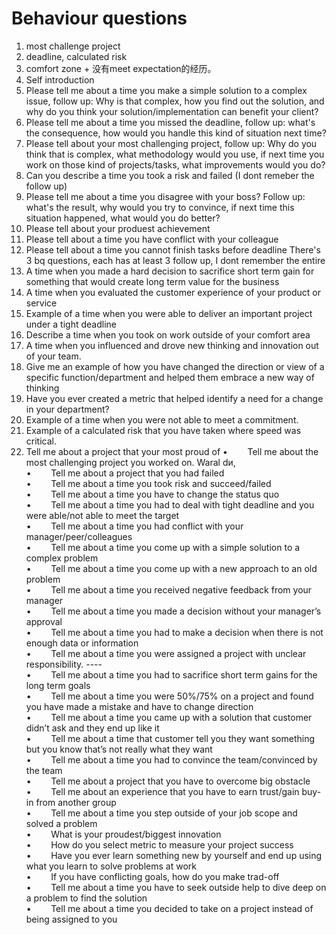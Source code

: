 # Behaviour questions
1. most challenge project
1. deadline, calculated risk
2. comfort zone + 没有meet expectation的经历。
3. Self introduction
4. Please tell me about a time you make a simple solution to a complex issue, follow up: Why is that complex, how you find out the solution, and why do you think your solution/implementation can benefit your client?
5. Please tell me about a time you missed the deadline, follow up: what's the consequence, how would you handle this kind of situation next time?
6. Please tell about your most challenging project, follow up: Why do you think that is complex, what methodology would you use, if next time you work on those kind of projects/tasks, what improvements would you do?
7. Can you describe a time you took a risk and failed (I dont remeber the follow up)
8. Please tell me about a time you disagree with your boss? Follow up: what's the result, why would you try to convince, if next time this situation happened, what would you do better?
9. Please tell about your produest achievement
10. Please tell about a time you have conflict with your colleague
11. Please tell about a time you cannot finish tasks before deadline
  There's 3 bq questions, each has at least 3 follow up, I dont remember the entire
1. A time when you made a hard decision to sacrifice short term gain for something that would create long term value for the business
1. A time when you evaluated the customer experience of your product or service
1. Example of a time when you were able to deliver an important project under a tight deadline
1. Describe a time when you took on work outside of your comfort area
1. A time when you influenced and drove new thinking and innovation out of your team.
1. Give me an example of how you have changed the direction or view of a specific function/department and helped them embrace a new way of thinking
1. Have you ever created a metric that helped identify a need for a change in your department?
1. Example of a time when you were not able to meet a commitment.
1. Example of a calculated risk that you have taken where speed was critical.
2. Tell me about a project that your most proud of
•        Tell me about the most challenging project you worked on. Waral dи,  
•        Tell me about a project that you had failed  
•        Tell me about a time you took risk and succeed/failed  
•        Tell me about a time you have to change the status quo  
•        Tell me about a time you had to deal with tight deadline and you were able/not able to meet the target  
•        Tell me about a time you had conflict with your manager/peer/colleagues  
•        Tell me about a time you come up with a simple solution to a complex problem  
•        Tell me about a time you come up with a new approach to an old problem  
•        Tell me about a time you received negative feedback from your manager  
•        Tell me about a time you made a decision without your manager’s approval  
•        Tell me about a time you had to make a decision when there is not enough data or information  
•        Tell me about a time you were assigned a project with unclear responsibility. ----  
•        Tell me about a time you had to sacrifice short term gains for the long term goals  
•        Tell me about a time you were 50%/75% on a project and found you have made a mistake and have to change direction  
•        Tell me about a time you came up with a solution that customer didn’t ask and they end up like it  
•        Tell me about a time that customer tell you they want something but you know that’s not really what they want  
•        Tell me about a time you had to convince the team/convinced by the team  
•        Tell me about a project that you have to overcome big obstacle  
•        Tell me about an experience that you have to earn trust/gain buy-in from another group  
•        Tell me about a time you step outside of your job scope and solved a problem  
•        What is your proudest/biggest innovation  
•        How do you select metric to measure your project success  
•        Have you ever learn something new by yourself and end up using what you learn to solve problems at work  
•        If you have conflicting goals, how do you make trad-off  
•        Tell me about a time you have to seek outside help to dive deep on a problem to find the solution  
•        Tell me about a time you decided to take on a project instead of being assigned to you  
